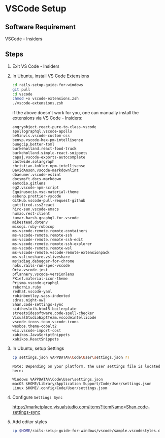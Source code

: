 # VSCode Setup

## Software Requirement

VSCode - Insiders

## Steps

1.  Exit VS Code - Insiders

2.  In Ubuntu, install VS Code Extensions

    ```zsh
    cd rails-setup-guide-for-windows
    git pull
    cd vscode
    chmod +x vscode-extensions.zsh
    ./vscode-extensions.zsh
    ```

    if the above doesn't work for you, one can manually install the extensions via VS Code - Insiders:

    ```text
    angryobject.react-pure-to-class-vscode
    apollographql.vscode-apollo
    be5invis.vscode-custom-css
    benvp.vscode-hex-pm-intellisense
    bungcip.better-toml
    burkeholland.react-food-truck
    burkeholland.simple-react-snippets
    capaj.vscode-exports-autocomplete
    castwide.solargraph
    christian-kohler.npm-intellisense
    DavidAnson.vscode-markdownlint
    dbaeumer.vscode-eslint
    docsmsft.docs-markdown
    eamodio.gitlens
    eg2.vscode-npm-script
    Equinusocio.vsc-material-theme
    esbenp.prettier-vscode
    GitHub.vscode-pull-request-github
    gottfired.css2react
    hiro-sun.vscode-emacs
    humao.rest-client
    kumar-harsh.graphql-for-vscode
    mikestead.dotenv
    misogi.ruby-rubocop
    ms-vscode-remote.remote-containers
    ms-vscode-remote.remote-ssh
    ms-vscode-remote.remote-ssh-edit
    ms-vscode-remote.remote-ssh-explorer
    ms-vscode-remote.remote-wsl
    ms-vscode-remote.vscode-remote-extensionpack
    ms-vsliveshare.vsliveshare
    msjsdiag.debugger-for-chrome
    noku.rails-run-spec-vscode
    Orta.vscode-jest
    pflannery.vscode-versionlens
    PKief.material-icon-theme
    Prisma.vscode-graphql
    rebornix.ruby
    redhat.vscode-yaml
    robinbentley.sass-indented
    sdras.night-owl
    Shan.code-settings-sync
    sidthesloth.html5-boilerplate
    streetsidesoftware.code-spell-checker
    VisualStudioExptTeam.vscodeintellicode
    vscode-icons-team.vscode-icons
    wesbos.theme-cobalt2
    wix.vscode-import-cost
    xabikos.JavaScriptSnippets
    xabikos.ReactSnippets

    ```

3.  In Ubuntu, setup Settings

    ```zsh
    cp settings.json %APPDATA%\Code\User\settings.json ??
    ```

    ```text
    Note: Depending on your platform, the user settings file is located here:

    Windows %APPDATA%\Code\User\settings.json
    macOS $HOME/Library/Application Support/Code/User/settings.json
    Linux $HOME/.config/Code/User/settings.json
    ```

4.  Configure `Settings Sync`

    https://marketplace.visualstudio.com/items?itemName=Shan.code-settings-sync

5.  Add editor styles

    ```zsh
    cp $HOME/rails-setup-guide-for-windows/vscode/sample.vscodestyles.css ????
    ```
